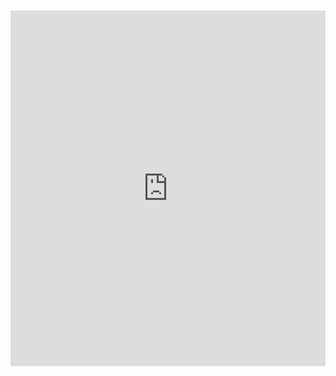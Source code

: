 <br>
<br>

<iframe src="https://docs.google.com/presentation/d/1GklxLbDjLkAS_Qp9W3jPsPKbEmhAfTVADYHoE3s5nQU/embed?start=true&loop=true&delayms=10000" frameborder="0" width="100%" height="569" allowfullscreen="true" mozallowfullscreen="true" webkitallowfullscreen="true"></iframe>



